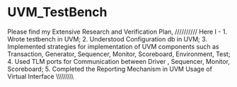 # UVM_TestBench
Please find my Extensive Research and Verification Plan, //////////  Here I  -  1. Wrote testbench in UVM;  2. Understood Configuration db in UVM; 3. Implemented strategies for implementation of UVM components such as Transaction, Generator, Sequencer, Monitor, Scoreboard, Environment, Test; 4. Used TLM ports for Communication between Driver , Sequencer, Monitor, Scoreboard; 5. Completed the Reporting Mechanism in UVM Usage of Virtual Interface \\\\\\\\\\\\\\\\\\
